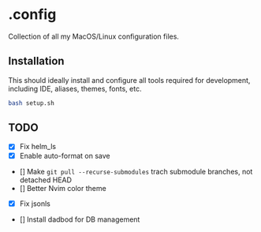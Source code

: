 # .config
Collection of all my MacOS/Linux configuration files.

## Installation
This should ideally install and configure all tools required
for development, including IDE, aliases, themes, fonts, etc.

```bash
bash setup.sh
```

## TODO
- [x] Fix helm_ls
- [x] Enable auto-format on save
- [] Make `git pull --recurse-submodules` trach submodule branches, not detached HEAD
- [] Better Nvim color theme
- [x] Fix jsonls
- [] Install dadbod for DB management
